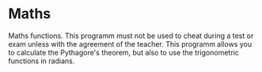 # Maths
Maths functions. 
This programm must not be used to cheat during a test or exam unless with the agreement of the teacher.
This programm allows you to calculate the Pythagore's theorem, but also to use the trigonometric functions in radians. 
